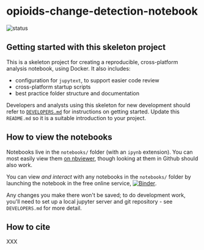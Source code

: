 # opioids-change-detection-notebook

![status](https://github.com/ebmdatalab/opioids-change-detection-notebook/workflows/Notebook%20checks/badge.svg)

## Getting started with this skeleton project

This is a skeleton project for creating a reproducible, cross-platform
analysis notebook, using Docker.  It also includes:

* configuration for `jupytext`, to support easier code review
* cross-platform startup scripts
* best practice folder structure and documentation

Developers and analysts using this skeleton for new development should
refer to [`DEVELOPERS.md`](DEVELOPERS.md) for instructions on getting
started.  Update this `README.md` so it is a suitable introduction to
your project.

## How to view the notebooks

Notebooks live in the `notebooks/` folder (with an `ipynb`
extension). You can most easily view them [on
nbviewer](https://nbviewer.jupyter.org/github/ebmdatalab/opioids-change-detection-notebook/tree/master/notebooks/),
though looking at them in Github should also work.

You can view *and interact* with any notebooks in the `notebooks/`
folder by launching the notebook in the free online service,
[![Binder](https://mybinder.org/badge_logo.svg)](https://mybinder.org/v2/gh/ebmdatalab/opioids-change-detection-notebook/master).

Any changes you make there won't be saved; to do development work,
you'll need to set up a local jupyter server and git repository - see
`DEVELOPERS.md` for more detail.

## How to cite

XXX
